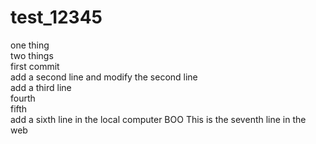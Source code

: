 # test_12345
one thing  
two things  
first commit  
add a second line and modify the second line  
add a third line  
fourth  
fifth  
add a sixth line in the local computer  BOO
This is the seventh line in the web
